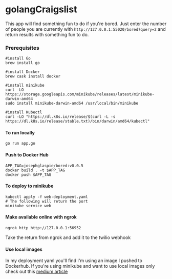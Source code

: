 # golangCraigslist

This app will find something fun to do if you're bored. Just enter the number of people you are currently with
`http://127.0.0.1:55020/bored?query=2` 
and return results with something fun to do.

### Prerequisites
```
#install Go
brew install go

#install Docker
brew cask install docker

#install minikube
curl -LO https://storage.googleapis.com/minikube/releases/latest/minikube-darwin-amd64
sudo install minikube-darwin-amd64 /usr/local/bin/minikube

#install Kubectl
curl -LO "https://dl.k8s.io/release/$(curl -L -s https://dl.k8s.io/release/stable.txt)/bin/darwin/amd64/kubectl"

```
#### To run locally

`go run app.go`

#### Push to Docker Hub
```
APP_TAG=josephglaspie/bored:v0.0.5
docker build . -t $APP_TAG
docker push $APP_TAG
```

#### To deploy to minikube
```
kubectl apply -f web-deployment.yaml
# The following will return the port
minikube service web 
```
#### Make available online with ngrok
```
ngrok http http://127.0.0.1:56952
```
Take the return from ngrok and add it to the twilio webhook

#### Use local images
In my deployment yaml you'll find I'm using an image I pushed to Dockerhub. If you're using minikube and 
want to use local images only check out this [medium article](https://medium.com/swlh/how-to-run-locally-built-docker-images-in-kubernetes-b28fbc32cc1d) 

